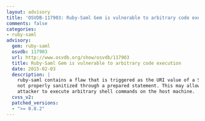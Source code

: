 ```yaml
---
layout: advisory
title: 'OSVDB-117903: Ruby-Saml Gem is vulnerable to arbitrary code execution'
comments: false
categories:
- ruby-saml
advisory:
  gem: ruby-saml
  osvdb: 117903
  url: http://www.osvdb.org/show/osvdb/117903
  title: Ruby-Saml Gem is vulnerable to arbitrary code execution
  date: 2015-02-03
  description: |
    ruby-saml contains a flaw that is triggered as the URI value of a SAML response is
    not properly sanitized through a prepared statement. This may allow a remote
    attacker to execute arbitrary shell commands on the host machine.
  cvss_v2: 
  patched_versions:
  - ">= 0.8.2"
---
```


